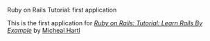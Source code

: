 Ruby on Rails Tutorial: first application

This is the first application for 
[*Ruby on Rails: Tutorial: Learn Rails By Example*](htto://railstutorial.org/) by [Micheal Hartl](http://michealhartl.com)